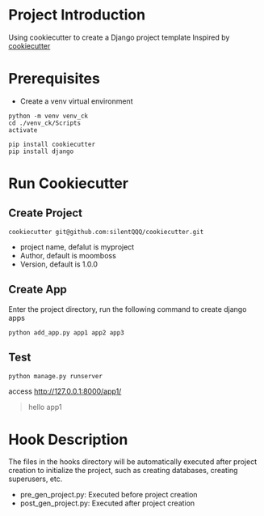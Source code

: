 # Project Introduction
Using cookiecutter to create a Django project template
Inspired by [cookiecutter](https://github.com/cookiecutter/cookiecutter)

# Prerequisites
- Create a venv virtual environment
```
python -m venv venv_ck
cd ./venv_ck/Scripts
activate

pip install cookiecutter
pip install django
```

# Run Cookiecutter
## Create Project
```
cookiecutter git@github.com:silentQQQ/cookiecutter.git
```
- project name, defalut is myproject
- Author, default is moomboss
- Version, default is 1.0.0


## Create App
Enter the project directory, run the following command to create django apps
```
python add_app.py app1 app2 app3
```

## Test 
```
python manage.py runserver
```
access http://127.0.0.1:8000/app1/
> hello app1
 
# Hook Description
The files in the hooks directory will be automatically executed after project creation to initialize the project, such as creating databases, creating superusers, etc.
- pre_gen_project.py: Executed before project creation
- post_gen_project.py: Executed after project creation
 